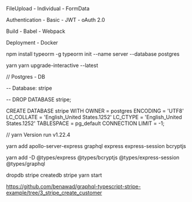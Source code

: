 FileUpload
    - Individual
    - FormData

Authentication
    - Basic
    - JWT
    - oAuth 2.0

Build
    - Babel
    - Webpack

Deployment
    - Docker



npm install typeorm -g
typeorm init --name server --database postgres

yarn
yarn upgrade-interactive --latest

// Postgres - DB

-- Database: stripe

-- DROP DATABASE stripe;

CREATE DATABASE stripe
    WITH 
    OWNER = postgres
    ENCODING = 'UTF8'
    LC_COLLATE = 'English_United States.1252'
    LC_CTYPE = 'English_United States.1252'
    TABLESPACE = pg_default
    CONNECTION LIMIT = -1;

// yarn Version run v1.22.4

yarn add apollo-server-express graphql express express-session bcryptjs

yarn add -D @types/express @types/bcryptjs @types/express-session @types/graphql

dropdb stripe
createdb stripe
yarn start

https://github.com/benawad/graphql-typescript-stripe-example/tree/3_stripe_create_customer